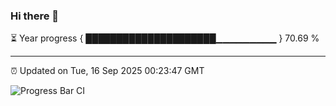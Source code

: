 ### Hi there 👋

⏳ Year progress { █████████████████████▁▁▁▁▁▁▁▁▁ } 70.69 %

---

⏰ Updated on Tue, 16 Sep 2025 00:23:47 GMT

![Progress Bar CI](https://github.com/liununu/liununu/workflows/Progress%20Bar%20CI/badge.svg)
